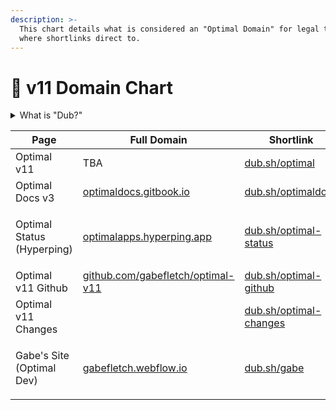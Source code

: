 ```yaml
---
description: >-
  This chart details what is considered an "Optimal Domain" for legal terms, and
  where shortlinks direct to.
---
```


# 🔗 v11 Domain Chart

<details>

<summary>What is "Dub?"</summary>

Dub is an open-source link shortener designed by Steven Tey as a powerful alternative to other shorteners like Bitly. The Optimal project utilizes Dub to ensure users are redirected to the correct page should any target domain changes occur. [See Dub on Github](https://github.com/steven-tey/dub#readme).

</details>

| Page                                 | Full Domain                                                                    | Shortlink                                                |
| ------------------------------------ | ------------------------------------------------------------------------------ | -------------------------------------------------------- |
| Optimal v11                          | TBA                                                                            | [dub.sh/optimal](https://dub.sh/optimal)                 |
| Optimal Docs v3                      | [optimaldocs.gitbook.io](https://optimaldocs.gitbook.io)                       | [dub.sh/optimaldocs](https://dub.sh/optimaldocs)         |
| <p>Optimal Status<br>(Hyperping)</p> | [optimalapps.hyperping.app](https://optimalapps.hyperping.app)                 | [dub.sh/optimal-status](https://dub.sh/optimal-status)   |
| Optimal v11 Github                   | [github.com/gabefletch/optimal-v11](https://github.com/gabefletch/optimal-v11) | [dub.sh/optimal-github](https://dub.sh/optimal-github)   |
| Optimal v11 Changes                  |                                                                                | [dub.sh/optimal-changes](https://dub.sh/optimal-changes) |
| <p>Gabe's Site<br>(Optimal Dev)</p>  | [gabefletch.webflow.io](https://gabefletch.webflow.io)                         | [dub.sh/gabe](https://dub.sh/gabe)                       |

